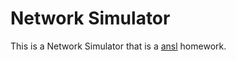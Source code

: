 # Network Simulator

This is a Network Simulator that is a [ansl](http://ans.cc.kogakuin.ac.jp/) homework.